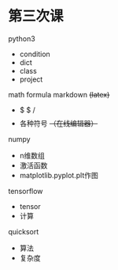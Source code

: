 # 第三次课

python3

- condition
- dict
- class
- project

math formula  markdown  ~~(latex)~~

- $ $ / $$ $$
- 各种符号 ~~（在线编辑器）~~

numpy

- n维数组
- 激活函数
- matplotlib.pyplot.plt作图

tensorflow

- tensor
- 计算

quicksort

- 算法
- 复杂度